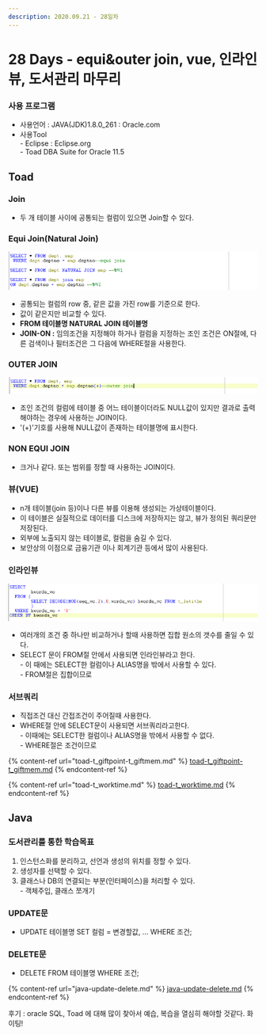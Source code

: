 ```yaml
---
description: 2020.09.21 - 28일차
---
```


# 28 Days - equi\&outer join, vue, 인라인뷰, 도서관리 마무리

### 사용 프로그램

* 사용언어 : JAVA(JDK)1.8.0\_261 : Oracle.com
* 사용Tool \
  \- Eclipse : Eclipse.org\
  \- Toad DBA Suite for Oracle 11.5

## Toad

### Join

* 두 개 테이블 사이에 공통되는 컬럼이 있으면 Join할 수 있다.

### Equi Join(Natural Join)

![이퀄 조인](../../../.gitbook/assets/equi-join.png)

* 공통되는 컬럼의 row 중, 같은 값을 가진 row를 기준으로 한다.
* 값이 같은지만 비교할 수 있다.
* **FROM 테이블명 NATURAL JOIN 테이블명**
* **JOIN-ON :** 임의조건을 지정해야 하거나 컬럼을 지정하는 조인 조건은 ON절에, 다른 검색이나 필터조건은 그 다음에 WHERE절을 사용한다.

### OUTER JOIN

![아우터 조인](../../../.gitbook/assets/outer-join.png)

* 조인 조건의 컬럼에 테이블 중 어느 테이블이더라도 NULL값이 있지만 결과로 출력해야하는 경우에 사용하는 JOIN이다.
* '(+)'기호를 사용해 NULL값이 존재하는 테이블명에 표시한다.

### NON EQUI JOIN

* 크거나 같다. 또는 범위를 정할 때 사용하는 JOIN이다.

### 뷰(VUE)

* n개 테이블(join 등)이나 다른 뷰를 이용해 생성되는 가상테이블이다.
* 이 테이블은 실질적으로 데이터를 디스크에 저장하지는 않고, 뷰가 정의된 쿼리문만 저장된다.
* 외부에 노출되지 않는 테이블로, 컬럼을 숨길 수 있다.
* 보안상의 이점으로 금융기관 이나 회계기관 등에서 많이 사용된다.

### 인라인뷰

![인라인 뷰](<../../../.gitbook/assets/.png (4).png>)

* 여러개의 조건 중 하나만 비교하거나 할때 사용하면 집합 원소의 갯수를 줄일 수 있다.
* SELECT 문이 FROM절 안에서 사용되면 인라인뷰라고 한다.\
  \- 이 때에는 SELECT한 컬럼이나 ALIAS명을 밖에서 사용할 수 있다.\
  \- FROM절은 집합이므로

### 서브쿼리

* 직접조건 대신 간접조건이 주어질때 사용한다.
* WHERE절 안에 SELECT문이 사용되면 서브쿼리라고한다.\
  \- 이때에는 SELECT한 컬럼이나 ALIAS명을 밖에서 사용할 수 없다.\
  \- WHERE절은 조건이므로

{% content-ref url="toad-t_giftpoint-t_giftmem.md" %}
[toad-t\_giftpoint-t\_giftmem.md](toad-t\_giftpoint-t\_giftmem.md)
{% endcontent-ref %}

{% content-ref url="toad-t_worktime.md" %}
[toad-t\_worktime.md](toad-t\_worktime.md)
{% endcontent-ref %}

## Java

### 도서관리를 통한 학습목표

1. 인스턴스화를 분리하고, 선언과 생성의 위치를 정할 수 있다.
2. 생성자를 선택할 수 있다.
3. 클래스나 DB의 연결되는 부분(인터페이스)을 처리할 수 있다.\
   \- 객체주입, 클래스 쪼개기

### UPDATE문

* UPDATE 테이블명 SET 컬럼 = 변경할값, ... WHERE 조건;

### DELETE문

* DELETE FROM 테이블명 WHERE 조건;

{% content-ref url="java-update-delete.md" %}
[java-update-delete.md](java-update-delete.md)
{% endcontent-ref %}



후기 : oracle SQL, Toad 에 대해 많이 찾아서 예습, 복습을 열심히 해야할 것같다. 화이팅!
